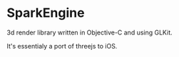 SparkEngine
============

3d render library written in Objective-C and using GLKit.

It's essentialy a port of threejs to iOS. 

